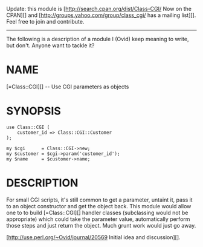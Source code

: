 Update:  this module is [http://search.cpan.org/dist/Class-CGI/ Now on the CPAN][] and [http://groups.yahoo.com/group/class_cgi/ has a mailing list][].  Feel free to join and contribute.

---

The following is a description of a module I (Ovid) keep meaning to write, but don't.  Anyone want to tackle it?

# NAME

[=Class::CGI][] -- Use CGI parameters as objects

# SYNOPSIS

    use Class::CGI (
        customer_id => Class::CGI::Customer
    );

    my $cgi      = Class::CGI->new;
    my $customer = $cgi->param('customer_id');
    my $name     = $customer->name;

# DESCRIPTION

For small CGI scripts, it's still common to get a parameter, untaint it, pass it to an object constructor and get the object back.  This module would allow one to to build [=Class::CGI][] handler classes (subclassing would not be appropriate) which could take the parameter value, automatically perform those steps and just return the object.  Much grunt work would just go away.

[http://use.perl.org/~Ovid/journal/20569 Initial idea and discussion][].
